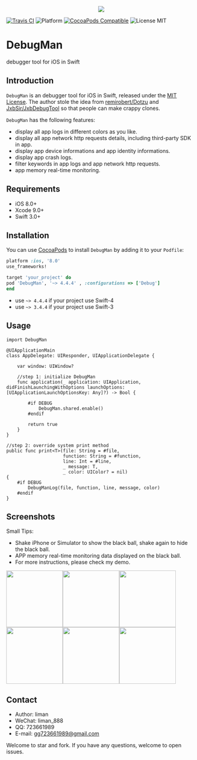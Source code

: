 <p align="center">
  <img src ="https://raw.githubusercontent.com/liman123/DebugMan/master/Sources/Resources/images/debugman_logo.png"/>
</p>

[![Travis CI](https://travis-ci.org/liman123/DebugMan.svg?branch=master)](https://travis-ci.org/liman123/DebugMan)
![Platform](https://img.shields.io/badge/platforms-iOS%208.0+-333333.svg)
[![CocoaPods Compatible](https://img.shields.io/cocoapods/v/DebugMan.svg)](https://img.shields.io/cocoapods/v/DebugMan.svg)
<img src="https://img.shields.io/badge/license-MIT-blue.svg?style=flat" alt="License MIT"/>

# DebugMan

debugger tool for iOS in Swift

## Introduction

`DebugMan` is an debugger tool for iOS in Swift, released under the [MIT License](http://www.opensource.org/licenses/MIT). The author stole the idea from [remirobert/Dotzu](https://github.com/remirobert/Dotzu) and [JxbSir/JxbDebugTool](https://github.com/JxbSir/JxbDebugTool) so that people can make crappy clones.

`DebugMan` has the following features:

- display all app logs in different colors as you like.
- display all app network http requests details, including third-party SDK in app.
- display app device informations and app identity informations.
- display app crash logs.
- filter keywords in app logs and app network http requests.
- app memory real-time monitoring.

## Requirements

- iOS 8.0+
- Xcode 9.0+
- Swift 3.0+

## Installation

You can use [CocoaPods](https://cocoapods.org/) to install `DebugMan` by adding it to your `Podfile`:

```ruby
platform :ios, '8.0'
use_frameworks!

target 'your_project' do
pod 'DebugMan', '~> 4.4.4' , :configurations => ['Debug']
end
```

- use `~> 4.4.4` if your project use Swift-4
- use `~> 3.4.4` if your project use Swift-3

## Usage

	import DebugMan
	
	@UIApplicationMain
	class AppDelegate: UIResponder, UIApplicationDelegate {
	
	    var window: UIWindow?
	
	    //step 1: initialize DebugMan
	    func application(_ application: UIApplication, didFinishLaunchingWithOptions launchOptions: [UIApplicationLaunchOptionsKey: Any]?) -> Bool {
	        
	        #if DEBUG
	            DebugMan.shared.enable()
	        #endif
	        
	        return true
	    }
	}
	
	//step 2: override system print method
	public func print<T>(file: String = #file,
	                     function: String = #function,
	                     line: Int = #line,
	                     _ message: T,
	                     _ color: UIColor? = nil)
	{
	    #if DEBUG
	        DebugManLog(file, function, line, message, color)
	    #endif
	}

## Screenshots

Small Tips:

- Shake iPhone or Simulator to show the black ball, shake again to hide the black ball.
- APP memory real-time monitoring data displayed on the black ball.
- For more instructions, please check my demo.

<img src="https://raw.githubusercontent.com/liman123/DebugMan/master/Screenshots/1.png" width="150"><img src="https://raw.githubusercontent.com/liman123/DebugMan/master/Screenshots/2.png" width="150"><img src="https://raw.githubusercontent.com/liman123/DebugMan/master/Screenshots/3.png" width="150"><img src="https://raw.githubusercontent.com/liman123/DebugMan/master/Screenshots/4.png" width="150"><img src="https://raw.githubusercontent.com/liman123/DebugMan/master/Screenshots/5.png" width="150"><img src="https://raw.githubusercontent.com/liman123/DebugMan/master/Screenshots/6.png" width="150">

## Contact

* Author: liman
* WeChat: liman_888
* QQ: 723661989
* E-mail: gg723661989@gmail.com

Welcome to star and fork. If you have any questions, welcome to open issues.
